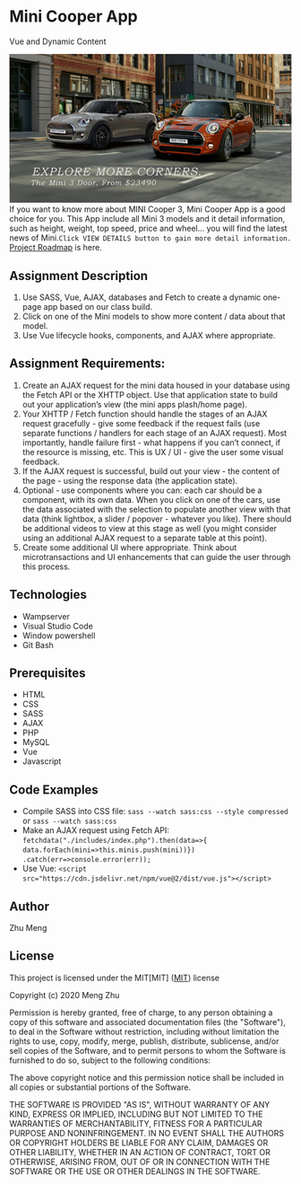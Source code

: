# Mini Cooper App
Vue and Dynamic Content

![header image](/images/mini.jpg " MINI 3 DOOR")<br>
If you want to know more about MINI Cooper 3, Mini Cooper App is a good choice for you. This App include all Mini 3  models and it detail information, such as height, weight, top speed, price and wheel... you will find the latest news of Mini.`Click VIEW DETAILS button to gain more detail information.`<br />
[Project Roadmap](https://docs.google.com/document/d/1RWPXizD14y1B96HBsfQrkJM9EXluUjSgxPPgz4rqafM/edit?usp=sharing) is here.

## Assignment Description
1. Use SASS, Vue, AJAX, databases and Fetch to create a dynamic one-page app based on our class build. 
2. Click on one of the Mini models to show more content / data about that model. 
3. Use Vue lifecycle hooks, components, and AJAX where appropriate.

## Assignment Requirements:
1. Create an AJAX request for the mini data housed in your database using the Fetch API or the XHTTP object. Use that application state to build out your application’s view (the mini apps plash/home page).
2. Your XHTTP / Fetch function should handle the stages of an AJAX request gracefully - give some feedback if the request fails (use separate functions / handlers for each stage of an AJAX request). Most importantly, handle failure first - what happens if you can’t connect, if the resource is missing, etc. This is UX / UI - give the user some visual feedback.
3. If the AJAX request is successful, build out your view - the content of the page - using the response data (the application state).
4. Optional - use components where you can: each car should be a component, with its own data. When you click on one of the cars, use the data associated with the selection to populate another view with that data (think lightbox, a slider / popover - whatever you like). There should be additional videos to view at this stage as well (you might consider using an additional AJAX request to a separate table at this point).
5. Create some additional UI where appropriate. Think about microtransactions and UI enhancements that can guide the user through this process.

## Technologies
* Wampserver
* Visual Studio Code
* Window powershell
* Git Bash

## Prerequisites
* HTML
* CSS
* SASS
* AJAX
* PHP
* MySQL
* Vue
* Javascript

## Code Examples
* Compile SASS into CSS file: `sass --watch sass:css --style compressed` or `sass --watch sass:css`
* Make an AJAX request using Fetch API: ` fetchdata("./includes/index.php").then(data=>{ data.forEach(mini=>this.minis.push(mini))}) .catch(err=>console.error(err));`
* Use Vue: `<script src="https://cdn.jsdelivr.net/npm/vue@2/dist/vue.js"></script>`

## Author
Zhu Meng

## License
 
This project is licensed under the MIT[MIT]
([MIT](https://choosealicense.com/licenses/mit/)) license

Copyright (c) 2020 Meng Zhu

Permission is hereby granted, free of charge, to any person obtaining a copy of this software and associated documentation files (the "Software"), to deal in the Software without restriction, including without limitation the rights to use, copy, modify, merge, publish, distribute, sublicense, and/or sell copies of the Software, and to permit persons to whom the Software is furnished to do so, subject to the following conditions:

The above copyright notice and this permission notice shall be included in all copies or substantial portions of the Software.

THE SOFTWARE IS PROVIDED "AS IS", WITHOUT WARRANTY OF ANY KIND, EXPRESS OR IMPLIED, INCLUDING BUT NOT LIMITED TO THE WARRANTIES OF MERCHANTABILITY, FITNESS FOR A PARTICULAR PURPOSE AND NONINFRINGEMENT. IN NO EVENT SHALL THE AUTHORS OR COPYRIGHT HOLDERS BE LIABLE FOR ANY CLAIM, DAMAGES OR OTHER LIABILITY, WHETHER IN AN ACTION OF CONTRACT, TORT OR OTHERWISE, ARISING FROM, OUT OF OR IN CONNECTION WITH THE SOFTWARE OR THE USE OR OTHER DEALINGS IN THE SOFTWARE.